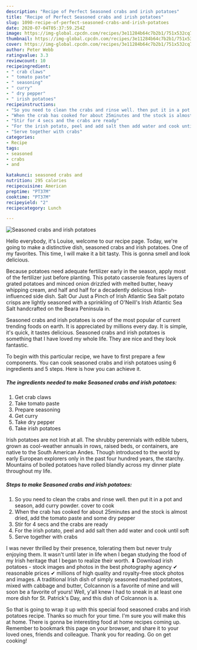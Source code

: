```yaml
---
description: "Recipe of Perfect Seasoned crabs and irish potatoes"
title: "Recipe of Perfect Seasoned crabs and irish potatoes"
slug: 1090-recipe-of-perfect-seasoned-crabs-and-irish-potatoes
date: 2020-07-04T05:37:59.254Z
image: https://img-global.cpcdn.com/recipes/3e11284b64c7b2b1/751x532cq70/seasoned-crabs-and-irish-potatoes-recipe-main-photo.jpg
thumbnail: https://img-global.cpcdn.com/recipes/3e11284b64c7b2b1/751x532cq70/seasoned-crabs-and-irish-potatoes-recipe-main-photo.jpg
cover: https://img-global.cpcdn.com/recipes/3e11284b64c7b2b1/751x532cq70/seasoned-crabs-and-irish-potatoes-recipe-main-photo.jpg
author: Peter Webb
ratingvalue: 3.3
reviewcount: 10
recipeingredient:
- " crab claws"
- " tomato paste"
- " seasoning"
- " curry"
- " dry pepper"
- " irish potatoes"
recipeinstructions:
- "So you need to clean the crabs and rinse well. then put it in a pot and season, add curry powder. cover to cook"
- "When the crab has cooked for about 25minutes and the stock is almost dried, add the tomato paste and some dry pepper"
- "Stir for 4 secs and the crabs are ready"
- "For the irish potato, peel and add salt then add water and cook until soft"
- "Serve together with crabs"
categories:
- Recipe
tags:
- seasoned
- crabs
- and

katakunci: seasoned crabs and 
nutrition: 295 calories
recipecuisine: American
preptime: "PT37M"
cooktime: "PT37M"
recipeyield: "2"
recipecategory: Lunch

---
```



![Seasoned crabs and irish potatoes](https://img-global.cpcdn.com/recipes/3e11284b64c7b2b1/751x532cq70/seasoned-crabs-and-irish-potatoes-recipe-main-photo.jpg)

Hello everybody, it's Louise, welcome to our recipe page. Today, we're going to make a distinctive dish, seasoned crabs and irish potatoes. One of my favorites. This time, I will make it a bit tasty. This is gonna smell and look delicious.

Because potatoes need adequate fertilizer early in the season, apply most of the fertilizer just before planting. This potato casserole features layers of grated potatoes and minced onion drizzled with melted butter, heavy whipping cream, and half and half for a decadently delicious Irish-influenced side dish. Salt Our Just a Pinch of Irish Atlantic Sea Salt potato crisps are lightly seasoned with a sprinkling of O&#39;Neill&#39;s Irish Atlantic Sea Salt handcrafted on the Beara Peninsula in.

Seasoned crabs and irish potatoes is one of the most popular of current trending foods on earth. It is appreciated by millions every day. It is simple, it's quick, it tastes delicious. Seasoned crabs and irish potatoes is something that I have loved my whole life. They are nice and they look fantastic.


To begin with this particular recipe, we have to first prepare a few components. You can cook seasoned crabs and irish potatoes using 6 ingredients and 5 steps. Here is how you can achieve it.

<!--inarticleads1-->

##### The ingredients needed to make Seasoned crabs and irish potatoes:

1. Get  crab claws
1. Take  tomato paste
1. Prepare  seasoning
1. Get  curry
1. Take  dry pepper
1. Take  irish potatoes


Irish potatoes are not Irish at all. The shrubby perennials with edible tubers, grown as cool-weather annuals in rows, raised beds, or containers, are native to the South American Andes. Though introduced to the world by early European explorers only in the past four hundred years, the starchy. Mountains of boiled potatoes have rolled blandly across my dinner plate throughout my life. 

<!--inarticleads2-->

##### Steps to make Seasoned crabs and irish potatoes:

1. So you need to clean the crabs and rinse well. then put it in a pot and season, add curry powder. cover to cook
1. When the crab has cooked for about 25minutes and the stock is almost dried, add the tomato paste and some dry pepper
1. Stir for 4 secs and the crabs are ready
1. For the irish potato, peel and add salt then add water and cook until soft
1. Serve together with crabs


I was never thrilled by their presence, tolerating them but never truly enjoying them. It wasn&#39;t until later in life when I began studying the food of my Irish heritage that I began to realize their worth. ⬇ Download irish potatoes - stock images and photos in the best photography agency ✔ reasonable prices ✔ millions of high quality and royalty-free stock photos and images. A traditional Irish dish of simply seasoned mashed potatoes, mixed with cabbage and butter, Colcannon is a favorite of mine and will soon be a favorite of yours! Well, y&#39;all knew I had to sneak in at least one more dish for St. Patrick&#39;s Day, and this dish of Colcannon is a. 

So that is going to wrap it up with this special food seasoned crabs and irish potatoes recipe. Thanks so much for your time. I'm sure you will make this at home. There is gonna be interesting food at home recipes coming up. Remember to bookmark this page on your browser, and share it to your loved ones, friends and colleague. Thank you for reading. Go on get cooking!
